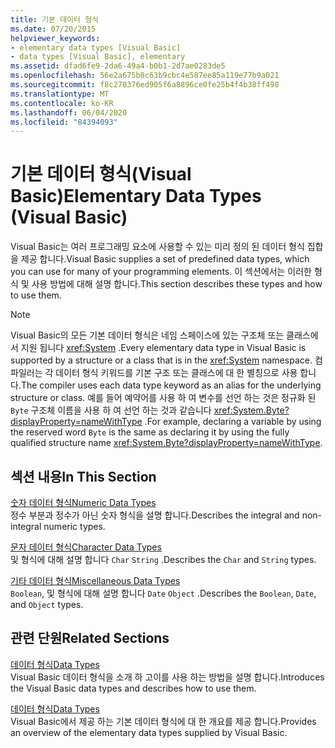 ```yaml
---
title: 기본 데이터 형식
ms.date: 07/20/2015
helpviewer_keywords:
- elementary data types [Visual Basic]
- data types [Visual Basic], elementary
ms.assetid: dfad6fe9-2da6-49a4-b0b1-2d7ae0283de5
ms.openlocfilehash: 56e2a675b0c63b9cbc4e587ee85a119e77b9a021
ms.sourcegitcommit: f8c270376ed905f6a8896ce0fe25b4f4b38ff498
ms.translationtype: MT
ms.contentlocale: ko-KR
ms.lasthandoff: 06/04/2020
ms.locfileid: "84394093"
---
```

# <a name="elementary-data-types-visual-basic"></a><span data-ttu-id="b4366-102">기본 데이터 형식(Visual Basic)</span><span class="sxs-lookup"><span data-stu-id="b4366-102">Elementary Data Types (Visual Basic)</span></span>
<span data-ttu-id="b4366-103">Visual Basic는 여러 프로그래밍 요소에 사용할 수 있는 미리 정의 된 데이터 형식 집합을 제공 합니다.</span><span class="sxs-lookup"><span data-stu-id="b4366-103">Visual Basic supplies a set of predefined data types, which you can use for many of your programming elements.</span></span> <span data-ttu-id="b4366-104">이 섹션에서는 이러한 형식 및 사용 방법에 대해 설명 합니다.</span><span class="sxs-lookup"><span data-stu-id="b4366-104">This section describes these types and how to use them.</span></span>  
  
> [!NOTE]
> <span data-ttu-id="b4366-105">Visual Basic의 모든 기본 데이터 형식은 네임 스페이스에 있는 구조체 또는 클래스에서 지원 됩니다 <xref:System> .</span><span class="sxs-lookup"><span data-stu-id="b4366-105">Every elementary data type in Visual Basic is supported by a structure or a class that is in the <xref:System> namespace.</span></span> <span data-ttu-id="b4366-106">컴파일러는 각 데이터 형식 키워드를 기본 구조 또는 클래스에 대 한 별칭으로 사용 합니다.</span><span class="sxs-lookup"><span data-stu-id="b4366-106">The compiler uses each data type keyword as an alias for the underlying structure or class.</span></span> <span data-ttu-id="b4366-107">예를 들어 예약어를 사용 하 여 변수를 선언 하는 것은 정규화 된 `Byte` 구조체 이름을 사용 하 여 선언 하는 것과 같습니다 <xref:System.Byte?displayProperty=nameWithType> .</span><span class="sxs-lookup"><span data-stu-id="b4366-107">For example, declaring a variable by using the reserved word `Byte` is the same as declaring it by using the fully qualified structure name <xref:System.Byte?displayProperty=nameWithType>.</span></span>  
  
## <a name="in-this-section"></a><span data-ttu-id="b4366-108">섹션 내용</span><span class="sxs-lookup"><span data-stu-id="b4366-108">In This Section</span></span>  
 [<span data-ttu-id="b4366-109">숫자 데이터 형식</span><span class="sxs-lookup"><span data-stu-id="b4366-109">Numeric Data Types</span></span>](numeric-data-types.md)  
 <span data-ttu-id="b4366-110">정수 부분과 정수가 아닌 숫자 형식을 설명 합니다.</span><span class="sxs-lookup"><span data-stu-id="b4366-110">Describes the integral and non-integral numeric types.</span></span>  
  
 [<span data-ttu-id="b4366-111">문자 데이터 형식</span><span class="sxs-lookup"><span data-stu-id="b4366-111">Character Data Types</span></span>](character-data-types.md)  
 <span data-ttu-id="b4366-112">및 형식에 대해 설명 합니다 `Char` `String` .</span><span class="sxs-lookup"><span data-stu-id="b4366-112">Describes the `Char` and `String` types.</span></span>  
  
 [<span data-ttu-id="b4366-113">기타 데이터 형식</span><span class="sxs-lookup"><span data-stu-id="b4366-113">Miscellaneous Data Types</span></span>](miscellaneous-data-types.md)  
 <span data-ttu-id="b4366-114">`Boolean`, 및 형식에 대해 설명 합니다 `Date` `Object` .</span><span class="sxs-lookup"><span data-stu-id="b4366-114">Describes the `Boolean`, `Date`, and `Object` types.</span></span>  
  
## <a name="related-sections"></a><span data-ttu-id="b4366-115">관련 단원</span><span class="sxs-lookup"><span data-stu-id="b4366-115">Related Sections</span></span>  
 [<span data-ttu-id="b4366-116">데이터 형식</span><span class="sxs-lookup"><span data-stu-id="b4366-116">Data Types</span></span>](index.md)  
 <span data-ttu-id="b4366-117">Visual Basic 데이터 형식을 소개 하 고이를 사용 하는 방법을 설명 합니다.</span><span class="sxs-lookup"><span data-stu-id="b4366-117">Introduces the Visual Basic data types and describes how to use them.</span></span>  
  
 [<span data-ttu-id="b4366-118">데이터 형식</span><span class="sxs-lookup"><span data-stu-id="b4366-118">Data Types</span></span>](../../../language-reference/data-types/index.md)  
 <span data-ttu-id="b4366-119">Visual Basic에서 제공 하는 기본 데이터 형식에 대 한 개요를 제공 합니다.</span><span class="sxs-lookup"><span data-stu-id="b4366-119">Provides an overview of the elementary data types supplied by Visual Basic.</span></span>
